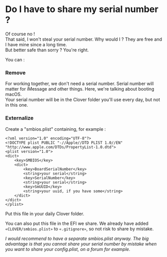 # Do I have to share my serial number ?

Of course no !  
That said, I won't steal your serial number. Why would I ? They are free and I have mine since a long time.  
But better safe than sorry ? You're right.

You can :

### Remove

For working together, we don't need a serial number. Serial number will matter for iMessage and other things. Here, we're talking about booting macOS.  
Your serial number will be in the Clover folder you'll use every day, but not in this one.

### Externalize

Create a "smbios.plist" containing, for example :

```markup
<?xml version="1.0" encoding="UTF-8"?>
<!DOCTYPE plist PUBLIC "-//Apple//DTD PLIST 1.0//EN" "http://www.apple.com/DTDs/PropertyList-1.0.dtd">
<plist version="1.0">
<dict>
	<key>SMBIOS</key>
	<dict>
		<key>BoardSerialNumber</key>
		<string>your serial</string>
		<key>SerialNumber</key>
		<string>your serial</string>
		<key>SmUUID</key>
		<string>your uuid, if you have some</string>
	</dict>
</dict>
</plist>
```

Put this file in your daily Clover folder.

You can also put this file in the EFI we share. We already have added  `«CLOVER/smbios.plist»` to `«.gitignore»`, so not risk to share by mistake.  


_I would recommend to have a separate smbios.plist anyway. The big advantage is that you cannot share your serial number by mistake when you want to share your config.plist, on a forum for example._

